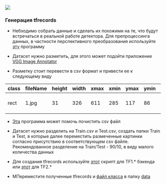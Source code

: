 ![](https://github.com/IgorSondors/text_detector/blob/master/generate_tfrecords/structure.jpeg)

### Генерация tfrecords

- Небходимо собрать данные и сделать их похожими на те, что будут встречаться в реальной работе детектора. Для препроцессинга данных, в частности перспективного преобразования используйте [эту](https://github.com/IgorSondors/CV-preprocessing/blob/master/warp_4clics.py) программу

- Датасет нужно разметить, для этого может подойти приложение [VGG Image Annotator](http://www.robots.ox.ac.uk/~vgg/software/via/via.html)

- Разметку стоит перевести в csv формат и привести ее к следующему виду

class| fileName| height|width|xmax|	xmin|	ymax|	ymin|	text
 ---| ---| ---| ---| ---| ---| ---| ---| ---
rect|	1.jpg|	31|	326|	611|	285|	117|	86|	25 ОТДЕЛОМ МИЛИЦИИ

- [Эта](https://github.com/IgorSondors/cv-trash/blob/master/static_str_delete.py) программа может помочь почистить csv файл

- Датасет нужно разделить на Train.csv и Test.csv, создать папки Train и Test, в которые далее переместить размеченные картинки согласно присутствию в соответствующем csv файле. Рекомендованное разделение на Train/Test - 90/10, в виду малого количества данных

- Для создания tfrecords используйте [этот](https://github.com/IgorSondors/text_detector/blob/master/generate_tfrecords/generate_tfrecord.py) скрипт для TF1.* бэкенда или [этот](https://github.com/IgorSondors/text_detector/blob/master/generate_tfrecords/TF2_generate_tfrecord.py) для TF2.*

- MПереместите полученные tfrecords и [файл класса](https://github.com/IgorSondors/text_detector/blob/master/object-detection.pbtxt) в папку [data](https://github.com/tensorflow/models/tree/master/research/object_detection/data)
